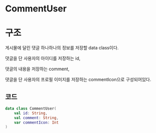 CommentUser
=
# 구조
게시물에 달린 댓글 하나하나의 정보를 저장할 data class이다.

댓글을 단 사용자의 아이디를 저장하는 id,

댓글의 내용을 저장하는 comment,

댓글을 단 사용자의 프로필 이미지를 저장하는 commentIcon으로 구성되어있다.

## 코드
```kotlin
data class CommentUser(
    val id: String,
    val comment: String,
    var commentIcon: Int
)
```
